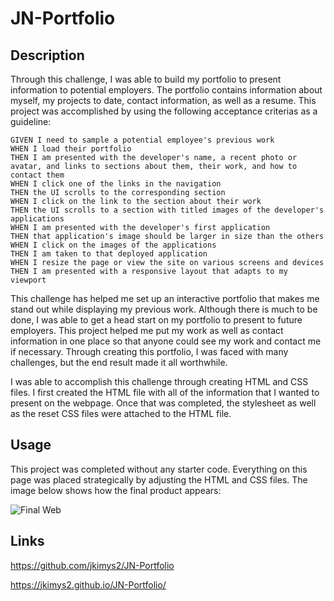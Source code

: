 # JN-Portfolio

## Description

Through this challenge, I was able to build my portfolio to present information to potential employers. The portfolio contains information about myself, my projects to date, contact information, as well as a resume. This project was accomplished by using the following acceptance criterias as a guideline:

```
GIVEN I need to sample a potential employee's previous work
WHEN I load their portfolio
THEN I am presented with the developer's name, a recent photo or avatar, and links to sections about them, their work, and how to contact them
WHEN I click one of the links in the navigation
THEN the UI scrolls to the corresponding section
WHEN I click on the link to the section about their work
THEN the UI scrolls to a section with titled images of the developer's applications
WHEN I am presented with the developer's first application
THEN that application's image should be larger in size than the others
WHEN I click on the images of the applications
THEN I am taken to that deployed application
WHEN I resize the page or view the site on various screens and devices
THEN I am presented with a responsive layout that adapts to my viewport
```

This challenge has helped me set up an interactive portfolio that makes me stand out while displaying my previous work. Although there is much to be done, I was able to get a head start on my portfolio to present to future employers. This project helped me put my work as well as contact information in one place so that anyone could see my work and contact me if necessary. Through creating this portfolio, I was faced with many challenges, but the end result made it all worthwhile.

I was able to accomplish this challenge through creating HTML and CSS files. I first created the HTML file with all of the information that I wanted to present on the webpage. Once that was completed, the stylesheet as well as the reset CSS files were attached to the HTML file.

## Usage

This project was completed without any starter code. Everything on this page was placed strategically by adjusting the HTML and CSS files. The image below shows how the final product appears:

![Final Web](./Assets/images/finalscreen.png)

## Links

https://github.com/jkimys2/JN-Portfolio

https://jkimys2.github.io/JN-Portfolio/
